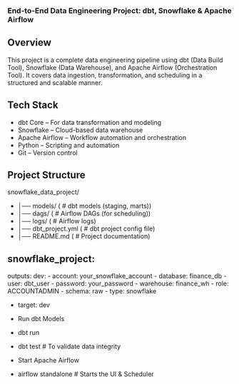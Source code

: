 ### End-to-End Data Engineering Project: dbt, Snowflake & Apache Airflow

## Overview
This project is a complete data engineering pipeline using dbt (Data Build Tool), Snowflake (Data Warehouse), and Apache Airflow (Orchestration Tool). It covers data ingestion, transformation, and scheduling in a structured and scalable manner.

## Tech Stack
- dbt Core – For data transformation and modeling
- Snowflake – Cloud-based data warehouse
- Apache Airflow – Workflow automation and orchestration
- Python – Scripting and automation
- Git – Version control
   
## Project Structure
 snowflake_data_project/
- │──  models/                                ( # dbt models (staging, marts))
- │──  dags/                                  (  # Airflow DAGs (for scheduling))
- │──  logs/                                  (   # Airflow logs)
- │──  dbt_project.yml                        ( # dbt project config file)
- │──  README.md                              ( # Project documentation)


## snowflake_project:
  outputs:
    dev:
     -  account: your_snowflake_account
     -  database: finance_db
     -  user: dbt_user
     -  password: your_password
     -  warehouse: finance_wh
     -  role: ACCOUNTADMIN
     -  schema: raw
     -  type: snowflake
-   target: dev
- Run dbt Models

- dbt run
- dbt test  # To validate data integrity
- Start Apache Airflow

- airflow standalone  # Starts the UI & Scheduler
